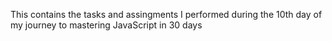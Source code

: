 This contains the tasks and assingments I performed during the 10th day of my journey to mastering JavaScript in 30 days
